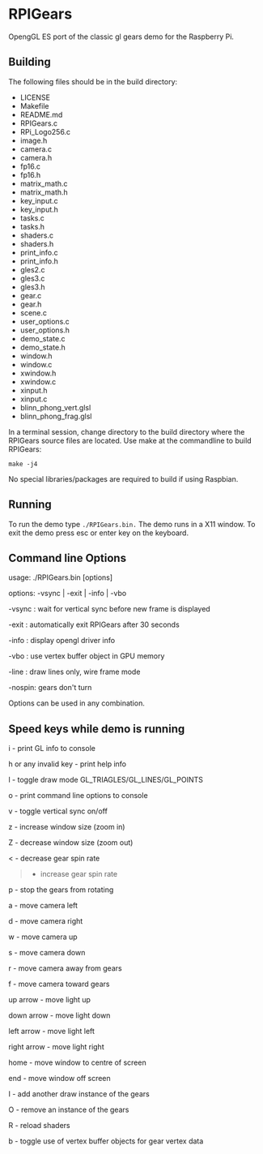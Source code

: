 RPIGears
========

OpengGL ES port of the classic gl gears demo for the Raspberry Pi.

Building
--------
The following files should be in the build directory:

* LICENSE
* Makefile
* README.md
* RPIGears.c
* RPi_Logo256.c
* image.h
* camera.c
* camera.h
* fp16.c
* fp16.h
* matrix_math.c
* matrix_math.h
* key_input.c
* key_input.h
* tasks.c
* tasks.h
* shaders.c
* shaders.h
* print_info.c
* print_info.h
* gles2.c
* gles3.c
* gles3.h
* gear.c
* gear.h
* scene.c
* user_options.c
* user_options.h
* demo_state.c
* demo_state.h
* window.h
* window.c
* xwindow.h
* xwindow.c
* xinput.h
* xinput.c
* blinn_phong_vert.glsl
* blinn_phong_frag.glsl


In a terminal session, change directory to the build directory where the 
RPIGears source files are located.  Use make at the commandline to build
RPIGears:

`make -j4`

No special libraries/packages are required to build if using Raspbian.


Running
-------

To run the demo type `./RPIGears.bin.`  The demo runs in a X11 window.  To
exit the demo press esc or enter key on the keyboard.


Command line Options
--------------------
usage: ./RPIGears.bin [options]

options: -vsync | -exit | -info | -vbo


-vsync : wait for vertical sync before new frame is displayed

-exit  : automatically exit RPIGears after 30 seconds

-info  : display opengl driver info

-vbo   : use vertex buffer object in GPU memory

-line  : draw lines only, wire frame mode

-nospin: gears don't turn


Options can be used in any combination.


Speed keys while demo is running
-----------------------------
i - print GL info to console

h or any invalid key - print help info

l - toggle draw mode GL_TRIAGLES/GL_LINES/GL_POINTS

o - print command line options to console

v - toggle vertical sync on/off

z - increase window size (zoom in)

Z - decrease window size (zoom out)

< - decrease gear spin rate

> - increase gear spin rate

p - stop the gears from rotating

a - move camera left

d - move camera right

w - move camera up

s - move camera down

r - move camera away from gears

f - move camera toward gears

up arrow - move light up

down arrow - move light down

left arrow - move light left

right arrow - move light right

home - move window to centre of screen

end - move window off screen

I - add another draw instance of the gears

O - remove an instance of the gears

R - reload shaders

b - toggle use of vertex buffer objects for gear vertex data
